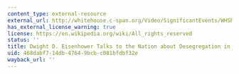 ```yaml
---
content_type: external-resource
external_url: http://whitehouse.c-span.org/Video/SignificantEvents/WHSE23.aspx
has_external_license_warning: true
license: https://en.wikipedia.org/wiki/All_rights_reserved
status: ''
title: Dwight D. Eisenhower Talks to the Nation about Desegregation in Arkansas
uid: 468dabf7-14db-4764-9bcb-c081bfdbf32e
wayback_url: ''
---
```

